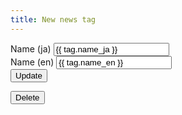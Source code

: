 ```yaml
---
title: New news tag
---
```

<form action="/admin/news_tag/update/{{ tag.id }}" method="POST">
  <div>
    <label for="news_tag_name_ja">Name (ja)</label>
    <input id="news_tag_name_ja" name="name_ja" value="{{ tag.name_ja }}" type="text" required size="20"/>
  </div>
  <div>
    <label for="news_tag_name_en">Name (en)</label>
    <input id="news_tag_name_en" name="name_en" value="{{ tag.name_en }}" type="text" required size="20"/>
  </div>
  <div>
    <input value="Update" type="submit"/>
  </div>
  <input name="_METHOD" value="PUT" type="hidden"/>
</form>
<form action="/admin/news_tag/destroy/{{ tag.id }}" method="POST">
  <div>
    <input value="Delete" type="submit"/>
  </div>
  <input name="_METHOD" value="DELETE" type="hidden"/>
</form>
